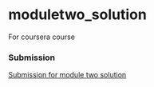 # moduletwo_solution
For coursera course


### Submission
[Submission for module two solution](https://ailsiseburns.github.io/moduletwo_solution/index.html)